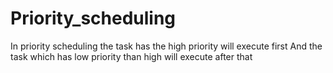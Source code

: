 # Priority_scheduling
In priority scheduling the task has the high priority will execute first
And the task which has low priority than high will execute after that
